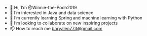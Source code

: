 - 👋 Hi, I’m @Winnie-the-Pooh2019
- 👀 I’m interested in Java and data science
- 🌱 I’m currently learning Spring and machine learning with Python
- 💞️ I’m looking to collaborate on new inspiring projects
- 📫 How to reach me baryalen773@gmail.com

<!---
Winnie-the-Pooh2019/Winnie-the-Pooh2019 is a ✨ special ✨ repository because its `README.md` (this file) appears on your GitHub profile.
You can click the Preview link to take a look at your changes.
--->
